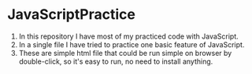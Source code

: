 # JavaScriptPractice
1. In this repository I have most of my practiced code with JavaScript.
2. In a single file I have tried to practice one basic feature of JavaScript.
3. These are simple html file that could be run simple on browser by double-click, so it's easy to run, no need to install anything.
